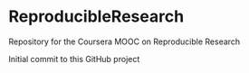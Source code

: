 # ReproducibleResearch
Repository for the Coursera MOOC on Reproducible Research


Initial commit to this GitHub project